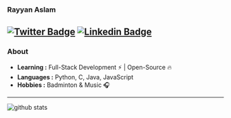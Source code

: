 ### Rayyan Aslam 
[![Twitter Badge](https://img.shields.io/badge/-Rayyan_Aslam-1ca0f1?style=flat-square&logo=twitter&logoColor=white&link=https://twitter.com/rayyanaslam16)](https://twitter.com/rayyanaslam16)  [![Linkedin Badge](https://img.shields.io/badge/-Rayyan_Aslam-blue?style=flat-square&logo=Linkedin&logoColor=white&link=https://www.linkedin.com/in/rayyan-aslam/)](https://www.linkedin.com/in/rayyan-aslam/) 
---------------------------------------------------------------------------------------------------------------------------------------------------------------------------------
### About

-  **Learning :** Full-Stack Development :zap: | Open-Source :fire:	
-  **Languages :** Python, C, Java, JavaScript
-  **Hobbies :** Badminton & Music :headphones:

---------------------------------------------------------------------------------------------------------------------------------------------------------------------------------  
  

![github stats](https://github-readme-stats.vercel.app/api?username=rayyan016&show_icons=true&theme=react&count_private=true)




